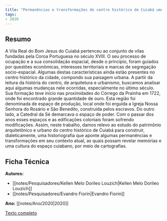 ```yaml
---
title: "Permanências e transformações do centro histórico de Cuiabá uma construção historiográfica"
tags:
- 2020
---
```


## Resumo
A Vila Real do Bom Jesus do Cuiabá pertenceu ao conjunto de vilas fundadas pela Coroa Portuguesa no século XVIII. O seu processo de ocupação e a sua consolidação espacial, desde o princípio, foram guiados por questões econômicas, interesses territoriais e marcas de segregação socio-espacial. Algumas destas características ainda estão presentes no centro histórico da cidade, compondo sua paisagem urbana. A partir da leitura da história do centro, de arquitetura e urbanismo, buscamos analisar aqui algumas mudanças nele ocorridas, especialmente no último século. Sua formação teve início nas proximidades do Córrego da Prainha em 1722, onde foi encontrado grande quantidade de ouro. Esta região foi denominada de espaço de produção, local onde foi erguida a Igreja Nossa Senhora do Rosário e São Benedito, construída pelos escravos. Do outro lado, a Catedral da Sé demarcava o espaço de poder. Com o passar dos anos esses espaços e as edificações coloniais foram sofrendo modificações. Assim, neste trabalho, damos relevo ao estudo do patrimônio arquitetônico e urbano do centro histórico de Cuiabá para construir, dialeticamente, uma historiografia que aponte algumas permanências e transformações em seu contexto atual, as quais possam revelar memórias e uma cultura do espaço cuiabano, por meio de cartografias.

## Ficha Técnica

**Autores:**
- [[notes/Pesquisadores/Kellen Melo Dorileo Louzich|Kellen Melo Dorileo Louzich]]
- [[notes/Pesquisadores/Evandro Fiorin|Evandro Fiorin]]

**Ano:** [[notes/Ano/2020|2020]]

[Texto completo](https://api.conhecimentolivre.org/ecl-api/storage/app/public/L.152-2020.pdf)